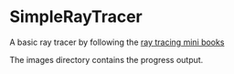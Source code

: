 # SimpleRayTracer

A basic ray tracer by following the [ray tracing mini books](https://www.amazon.com/gp/product/B0785N5QTC?ref=series_rw_dp_labf)

The images directory contains the progress output.
